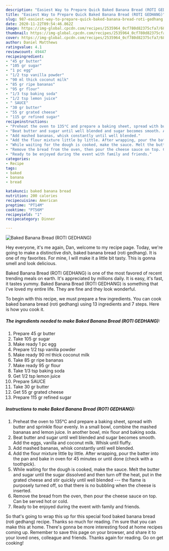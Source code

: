 ```yaml
---
description: "Easiest Way to Prepare Quick Baked Banana Bread (ROTI GEDHANG)"
title: "Easiest Way to Prepare Quick Baked Banana Bread (ROTI GEDHANG)"
slug: 987-easiest-way-to-prepare-quick-baked-banana-bread-roti-gedhang
date: 2020-11-22T09:54:46.862Z
image: https://img-global.cpcdn.com/recipes/2535964_0cf780d82375cfa7/680x482cq70/baked-banana-bread-roti-gedhang-recipe-main-photo.jpg
thumbnail: https://img-global.cpcdn.com/recipes/2535964_0cf780d82375cfa7/680x482cq70/baked-banana-bread-roti-gedhang-recipe-main-photo.jpg
cover: https://img-global.cpcdn.com/recipes/2535964_0cf780d82375cfa7/680x482cq70/baked-banana-bread-roti-gedhang-recipe-main-photo.jpg
author: Daniel Matthews
ratingvalue: 4.1
reviewcount: 49447
recipeingredient:
- "45 gr butter"
- "105 gr sugar"
- "1 pc egg"
- "1/2 tsp vanilla powder"
- "90 ml thick coconut milk"
- "85 gr ripe bananas"
- "95 gr flour"
- "1/3 tsp baking soda"
- "1/2 tsp lemon juice"
- " SAUCE"
- "30 gr butter"
- "55 gr grated cheese"
- "115 gr refined sugar"
recipeinstructions:
- "Preheat the oven to 135°C and prepare a baking sheet, spread with butter and sprinkle flour evenly. In a small bowl, combine the mashed bananas and lemon juice. In another bowl, mix flour and baking soda."
- "Beat butter and sugar until well blended and sugar becomes smooth. Add the eggs, vanilla and coconut milk. Whisk until fluffy."
- "Add mashed bananas, whisk constantly until well blended."
- "Add the flour mixture little by little. After wrapping, pour the batter into the pan and bake in oven for 45 minutes or until done (check with a toothpick)."
- "While waiting for the dough is cooked, make the sauce. Melt the butter and sugar until the sugar dissolved and then turn off the heat, put in the grated cheese and stir quickly until well blended --- the flame is purposely turned off, so that there is no bubbling when the cheese is inserted."
- "Remove the bread from the oven, then pour the cheese sauce on top. Can be served hot or cold."
- "Ready to be enjoyed during the event with family and friends."
categories:
- Recipe
tags:
- baked
- banana
- bread

katakunci: baked banana bread 
nutrition: 200 calories
recipecuisine: American
preptime: "PT14M"
cooktime: "PT56M"
recipeyield: "1"
recipecategory: Dinner

---
```



![Baked Banana Bread (ROTI GEDHANG)](https://img-global.cpcdn.com/recipes/2535964_0cf780d82375cfa7/680x482cq70/baked-banana-bread-roti-gedhang-recipe-main-photo.jpg)

Hey everyone, it's me again, Dan, welcome to my recipe page. Today, we're going to make a distinctive dish, baked banana bread (roti gedhang). It is one of my favorites. For mine, I will make it a little bit tasty. This is gonna smell and look delicious.



Baked Banana Bread (ROTI GEDHANG) is one of the most favored of recent trending meals on earth. It's appreciated by millions daily. It is easy, it's fast, it tastes yummy. Baked Banana Bread (ROTI GEDHANG) is something that I've loved my entire life. They are fine and they look wonderful.


To begin with this recipe, we must prepare a few ingredients. You can cook baked banana bread (roti gedhang) using 13 ingredients and 7 steps. Here is how you cook it.

<!--inarticleads1-->

##### The ingredients needed to make Baked Banana Bread (ROTI GEDHANG):

1. Prepare 45 gr butter
1. Take 105 gr sugar
1. Make ready 1 pc egg
1. Prepare 1/2 tsp vanilla powder
1. Make ready 90 ml thick coconut milk
1. Take 85 gr ripe bananas
1. Make ready 95 gr flour
1. Take 1/3 tsp baking soda
1. Get 1/2 tsp lemon juice
1. Prepare  SAUCE
1. Take 30 gr butter
1. Get 55 gr grated cheese
1. Prepare 115 gr refined sugar




<!--inarticleads2-->

##### Instructions to make Baked Banana Bread (ROTI GEDHANG):

1. Preheat the oven to 135°C and prepare a baking sheet, spread with butter and sprinkle flour evenly. In a small bowl, combine the mashed bananas and lemon juice. In another bowl, mix flour and baking soda.
1. Beat butter and sugar until well blended and sugar becomes smooth. Add the eggs, vanilla and coconut milk. Whisk until fluffy.
1. Add mashed bananas, whisk constantly until well blended.
1. Add the flour mixture little by little. After wrapping, pour the batter into the pan and bake in oven for 45 minutes or until done (check with a toothpick).
1. While waiting for the dough is cooked, make the sauce. Melt the butter and sugar until the sugar dissolved and then turn off the heat, put in the grated cheese and stir quickly until well blended --- the flame is purposely turned off, so that there is no bubbling when the cheese is inserted.
1. Remove the bread from the oven, then pour the cheese sauce on top. Can be served hot or cold.
1. Ready to be enjoyed during the event with family and friends.




So that's going to wrap this up for this special food baked banana bread (roti gedhang) recipe. Thanks so much for reading. I'm sure that you can make this at home. There's gonna be more interesting food at home recipes coming up. Remember to save this page on your browser, and share it to your loved ones, colleague and friends. Thanks again for reading. Go on get cooking!
